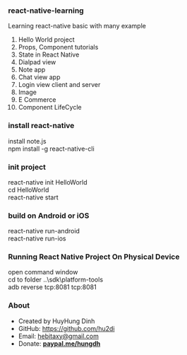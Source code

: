 ### react-native-learning
Learning react-native basic with many example

 1. Hello World project
 2. Props, Component tutorials
 3. State in React Native
 4. Dialpad view
 5. Note app
 6. Chat view app
 7. Login view client and server
 8. Image
 9. E Commerce
 10. Component LifeCycle
 
### install react-native
install note.js<br>
npm install -g react-native-cli

### init project
react-native init HelloWorld<br>
cd HelloWorld<br>
react-native start

### build on Android or iOS
react-native run-android<br>
react-native run-ios 

### Running React Native Project On Physical Device
open command window<br>
cd to folder ..\sdk\platform-tools<br>
adb reverse tcp:8081 tcp:8081

### About
- Created by HuyHung Dinh
- GitHub: https://github.com/hu2di
- Email: hebitaxy@gmail.com
- Donate: [**paypal.me/hungdh**](https://www.paypal.me/hungdh)
